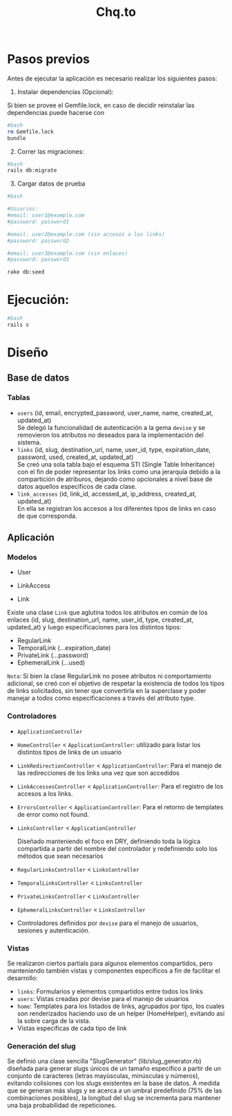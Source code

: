 <h1 align="center">
  Chq.to
</h1>
<br/>

# Pasos previos

Antes de ejecutar la aplicación es necesario realizar los siguientes pasos:

1. Instalar dependencias (Opcional):

  Si bien se provee el Gemfile.lock, en caso de decidir reinstalar las dependencias puede hacerse con

```bash
#bash
rm Gemfile.lock
bundle
```

2. Correr las migraciones:
```bash
#bash
rails db:migrate
```

3. Cargar datos de prueba
   
```bash
#bash

#Usuarios:
#email: user1@example.com
#password: password1

#email: user2@example.com (sin accesos a los links)
#password: password2

#email: user3@example.com (sin enlaces)
#password: password3

rake db:seed
```

# Ejecución:
```bash
#bash
rails s
```

# Diseño

## Base de datos

### Tablas

- `users` (id, email, encrypted_password, user_name, name, created_at, updated_at)
  <br/>
  Se delegó la funcionalidad de autenticación a la gema `devise` y se removieron los atributos no deseados para la implementación del sistema.
  <br/>
- `links` (id, slug, destination_url, name, user_id, type, expiration_date, password, used, created_at, updated_at)
  <br/>
  Se creó una sola tabla bajo el esquema STI (Single Table Inheritance) con el fin de poder representar los links como una jerarquía debido a la compartición de atriburos, dejando como opcionales a nivel base de datos aquellos específicos de cada clase.
  <br/>
- `link_accesses` (id, link_id, accessed_at, ip_address, created_at, updated_at)
  <br/>
  En ella se registran los accesos a los diferentes tipos de links en caso de que corresponda.


## Aplicación

### Modelos

- User
- LinkAccess

- Link

Existe una clase `Link` que aglutina todos los atributos en común de los enlaces (id, slug, destination_url, name, user_id, type, created_at, updated_at) y luego especificaciones para los distintos tipos:

- RegularLink
- TemporalLink (...expiration_date)
- PrivateLink (...password)
- EphemeralLink (...used)

`Nota`: Si bien la clase RegularLink no posee atributos ni comportamiento adicional, se creó con el objetivo de respetar la existencia de todos los tipos de links solicitados, sin tener que convertirla en la superclase y poder manejar a todos como especificaciones a través del atributo type.


### Controladores

- `ApplicationController`
- `HomeController` < `ApplicationController`: utilizado para listar los distintos tipos de links de un usuario
- `LinkRedirectionController` < `ApplicationController`: Para el manejo de las redirecciones de los links una vez que son accedidos
- `LinkAccessesController` < `ApplicationController`: Para el registro de los accesos a los links.
- `ErrorsController` < `ApplicationController`: Para el retorno de templates de error como not found.

- `LinksController` < `ApplicationController`

  Diseñado manteniendo el foco en DRY, definiendo toda la lógica compartida a partir del nombre del controlador y redefiniendo solo los métodos que sean necesarios

- `RegularLinksController` < `LinksController`
- `TemporalLinksController` < `LinksController`
- `PrivateLinksController`  < `LinksController`
- `EphemeralLinksController` < `LinksController`

- Controladores definidos por `devise` para el manejo de usuarios, sesiones y autenticación.


### Vistas

Se realizaron ciertos partials para algunos elementos compartidos, pero manteniendo también vistas y componentes específicos a fin de facilitar el desarrollo:

- `links`: Formularios y elementos compartidos entre todos los links
- `users`: Vistas creadas por devise para el manejo de usuarios
- `home`: Templates para los listados de links, agrupados por tipo, los cuales son renderizados haciendo uso de un helper (HomeHelper), evitando así la sobre carga de la vista.
- Vistas específicas de cada tipo de link


### Generación del slug

Se definió una clase sencilla "SlugGenerator" (lib/slug_generator.rb) diseñada para generar slugs únicos de un tamaño específico a partir de un conjunto de caracteres (letras mayúsculas, minúsculas y números), evitando colisiones con los slugs existentes en la base de datos. A medida que se generan más slugs y se acerca a un umbral predefinido (75% de las combinaciones posibles), la longitud del slug se incrementa para mantener una baja probabilidad de repeticiones. 
